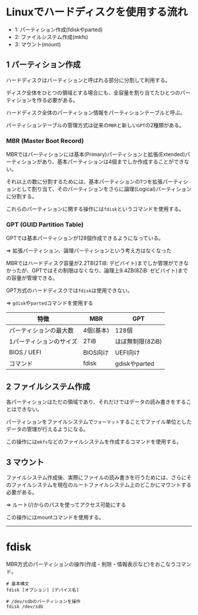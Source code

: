 # Linuxでハードディスクを使用する流れ

- 1: パーティション作成(fdiskやparted)
- 2: ファイルシステム作成(mkfs)
- 3: マウント(mount)

## 1 パーティション作成

ハードディスクはパーティションと呼ばれる部分に分割して利用する。

ディスク全体をひとつの領域とする場合にも、全容量を割り当てたひとつのパーティションを作る必要がある。

ハードディスク全体のパーティション情報をパーティションテーブルと呼ぶ。

パーティションテーブルの管理方式は従来の`MBR`と新しい`GPT`の2種類がある。

### MBR (Master Boot Record)

MBRではパーティションには基本(Primary)パーティションと拡張(Extended)パーティションがあり、基本パーティションは4個までしか作成することができない。

それ以上の数に分割するためには、基本パーティションの1つを拡張パーティションとして割り当て、そのパーティションをさらに論理(Logical)パーティションに分割する。

これらのパーティションに関する操作には`fdisk`というコマンドを使用する。

### GPT (GUID Partition Table)

GPTでは基本パーティションが128個作成できるようになっている。

=> 拡張パーティション、論理パーティションという考え方はなくなった

MBRではハードディスク容量が2.2TB(2TiB: デビバイト)までしか管理ができなかったが、GPTではその制限はなくなり、論理上9.4ZB(8ZiB: ゼビバイト)までの容量が管理できる。

GPT方式のハードディスクでは`fdisk`は使用できない。

=> `gdisk`や`parted`コマンドを使用する

| 特徴                    | MBR       | GPT              |
|-------------------------|-----------|------------------|
| パーティションの最大数  | 4個(基本) | 128個            |
| 1パーティションのサイズ | 2TiB      | ほぼ無制限(8ZiB) |
| BIOS / UEFI             | BIOS向け  | UEFI向け         |
| コマンド                | fdisk     | gdiskやparted    |

## 2 ファイルシステム作成

各パーティションはただの領域であり、それだけではデータの読み書きをすることはできない。

パーティションをファイルシステムで`フォーマット`することでファイル単位としたデータの管理が行えるようになる。

この操作には`mkfs`などのファイルシステムを作成するコマンドを使用する。

## 3 マウント

ファイルシステム作成後、実際にファイルの読み書きを行うためには、さらにそのファイルシステムを現在のルートファイルシステム上のどこかにマウントする必要がある。

=> ルート(/)からのパスを使ってアクセス可能にする

この操作にはmountコマンドを使用する。

---

# fdisk

MBR方式のパーティションの操作(作成・削除・情報表示など)をおこなうコマンド。

```
# 基本構文
fdisk [オプション] [デバイス名]

# /dev/sdbのパーティションを操作
fdisk /dev/sdb
```

